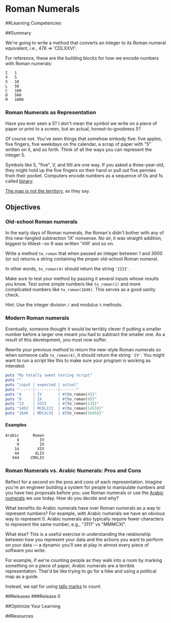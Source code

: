 # Roman Numerals 
 
##Learning Competencies 

##Summary 

 We're going to write a method that converts an integer to its Roman numeral equivalent, i.e., 476 => 'CDLXXVI'.

For reference, these are the building blocks for how we encode numbers with Roman numerals:

```text
I   1
V   5
X   10
L   50
C   100
D   500
M   1000
```

### Roman Numerals as Representation

Have you ever seen a 5?  I don't mean the symbol we write on a piece of paper or print to a screen, but an actual, honest-to-goodness 5?

Of course not.  You've seen things that somehow embody five: five apples, five fingers, five weekdays on the calendar, a scrap of paper with "5" written on it, and so forth.  Think of all the ways you can represent the integer 5.

Symbols like 5, "five", V, and IIIII are one way.  If you asked a three-year-old, they might hold up the five fingers on their hand or pull out five pennies from their pocket.  Computers encode numbers as a sequence of 0s and 1s called [binary](http://en.wikipedia.org/wiki/Binary_number).

[The map is not the territory](http://en.wikipedia.org/wiki/Map%E2%80%93territory_relation), as they say.

## Objectives

### Old-school Roman numerals

In the early days of Roman numerals, the Roman's didn't bother with any of this new-fangled subtraction 'IX' nonsense.  No sir, it was straight addition, biggest to littlest--so 9 was written 'VIIII' and so on.

Write a method `to_roman` that when passed an integer between 1 and 3000 (or so) returns a string containing the proper old-school Roman numeral.

In other words, `to_roman(4)` should return the string `'IIII'`.

Make sure to test your method by passing it several inputs whose results you know.  Test some simple numbers like `to_roman(1)` and more complicated numbers like `to_roman(1646)`.  This serves as a good sanity check.

Hint: Use the integer division `/` and modulus `%` methods.

### Modern Roman numerals

Eventually, someone thought it would be terribly clever if putting a smaller number before a larger one meant you had to subtract the smaller one.  As a result of this development, you must now suffer.

Rewrite your previous method to return the new-style Roman numerals so when someone calls `to_roman(4)`, it should return the string `'IV'`.  You might want to run a script like this to make sure your program is working as intended:

```ruby
puts "My totally sweet testing script"
puts ""
puts "input | expected | actual"
puts "------|----------|-------"
puts "4     | IV       | #{to_roman(4)}"
puts "9     | IX       | #{to_roman(9)}"
puts "13    | XIII     | #{to_roman(13)}"
puts "1453  | MCDLIII  | #{to_roman(1453)}"
puts "1646  | MDCXLVI  | #{to_roman(1646)}"
```

#### Examples

```text
Arabic      Roman
     4         IV
     9         IX
    14        XIV
    44       XLIV
   944     CMXLIV
```

### Roman Numerals vs. Arabic Numerals: Pros and Cons

Reflect for a second on the pros and cons of each representation.  Imagine you're an engineer building a system for people to manipulate numbers and you have two proposals before you: use Roman numerals or use the [Arabic numerals](http://en.wikipedia.org/wiki/Arabic_numerals) we use today.  How do you decide and why?

What benefits do Arabic numerals have over Roman numerals as a way to represent numbers?  For example, with Arabic numerals we have an obvious way to represent 0.  Arabic numerals also typically require fewer characters to represent the same number, e.g., "3111" vs "MMMCXI".

What else?  This is a useful exercise in understanding the relationship between how you represent your data and the actions you want to perform on your data &mdash; a dynamic you'll see at play in almost every piece of software you write.

For example, if we're counting people as they walk into a room by marking something on a piece of paper, Arabic numerals are a terrible representation.  That'd be like trying to go for a hike and using a political map as a guide.

Instead, we opt for using [tally marks](http://en.wikipedia.org/wiki/Tally_marks) to count. 

##Releases
###Release 0 

##Optimize Your Learning 

##Resources